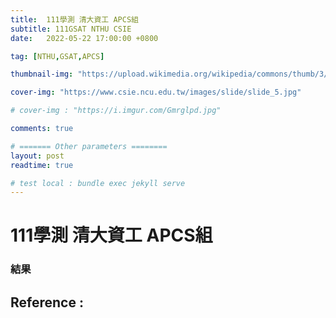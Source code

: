 ```yaml
---
title:  111學測 清大資工 APCS組
subtitle: 111GSAT NTHU CSIE 
date:   2022-05-22 17:00:00 +0800

tag: [NTHU,GSAT,APCS]

thumbnail-img: "https://upload.wikimedia.org/wikipedia/commons/thumb/3/3a/NCULogo.svg/1200px-NCULogo.svg.png" #1:1 (450:450)

cover-img: "https://www.csie.ncu.edu.tw/images/slide/slide_5.jpg"

# cover-img : "https://i.imgur.com/Gmrglpd.jpg"

comments: true

# ======= Other parameters ========
layout: post
readtime: true

# test local : bundle exec jekyll serve
---
```


# 111學測 清大資工 APCS組 



### 結果



## Reference : 


